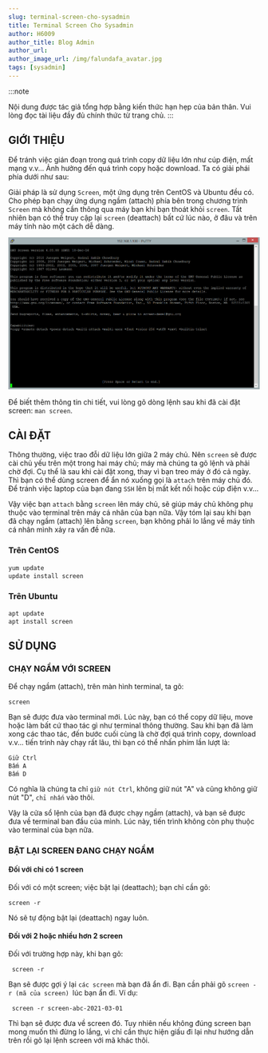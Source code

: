 ```yaml
---
slug: terminal-screen-cho-sysadmin
title: Terminal Screen Cho Sysadmin
author: H6009
author_title: Blog Admin
author_url:
author_image_url: /img/falundafa_avatar.jpg
tags: [sysadmin]
---
```


<!--truncate-->

:::note

Nội dung được tác giả tổng hợp bằng kiến thức hạn hẹp của bản thân. Vui lòng đọc tài liệu đầy đủ chính thức từ trang chủ.
:::

## GIỚI THIỆU

Để tránh việc gián đoạn trong quá trình copy dữ liệu lớn như cúp điện, mất mạng v.v... Ảnh hưởng đến quá trình copy hoặc download. Ta có giải phái phía dưới như sau:

Giải pháp là sử dụng `Screen`, một ứng dụng trên CentOS và Ubuntu đều có. Cho phép bạn chạy ứng dụng ngầm (attach) phía bên trong chương trình `Screen` mà không cần thông qua máy bạn khi bạn thoát khỏi `screen`. Tất nhiên bạn có thể truy cập lại `screen` (deattach) bất cứ lúc nào, ở đâu và trên máy tính nào một cách dễ dàng.

![img](../static/img/linux-screen-command.png)

Để biết thêm thông tin chi tiết, vui lòng gõ dòng lệnh sau khi đã cài đặt screen: `man screen`.

## CÀI ĐẶT

Thông thường, việc trao đỗi dữ liệu lớn giữa 2 máy chủ. Nên `screen` sẽ được cài chủ yếu trên một trong hai máy chủ; máy mà chúng ta gõ lệnh và phải chờ đợi. Cụ thể là sau khi cài đặt xong, thay vì bạn treo máy ở đó cả ngày. Thì bạn có thể dùng screen để ẩn nó xuống gọi là `attach` trên máy chủ đó. Để tránh việc laptop của bạn đang `SSH` lên bị mất kết nối hoặc cúp điện v.v...

Vậy việc bạn `attach` bằng `screen` lên máy chủ, sẽ giúp máy chủ không phụ thuộc vào terminal trên máy cá nhân của bạn nữa. Vậy tóm lại sau khi bạn đã chạy ngầm (attach) lên bằng `screen`, bạn không phải lo lắng về máy tính cá nhân mình xảy ra vấn đề nữa.

### Trên CentOS

```shell
yum update
update install screen
```

### Trên Ubuntu

```shell
apt update
apt install screen
```

## SỬ DỤNG

### CHẠY NGẦM VỚI SCREEN

Để chạy ngầm (attach), trên màn hình terminal, ta gõ:

```shell
screen
```

Bạn sẽ được đưa vào terminal mới. Lúc này, bạn có thể copy dữ liệu, move hoặc làm bất cứ thao tác gì như terminal thông thường. Sau khi bạn đã làm xong các thao tác, đến bước cuối cùng là chờ đợi quá trình copy, download v.v... tiến trình này chạy rất lâu, thì bạn có thể nhấn phím lần lượt là:

```
Giữ Ctrl
Bấm A
Bấm D
```

Có nghĩa là chúng ta chỉ `giữ nút Ctrl`, không giữ nút "A" và cũng không giữ nút "D", `chỉ nhấn` vào thôi.

Vậy là cửa sổ lệnh của bạn đã được chạy ngầm (attach), và bạn sẽ được đưa về terminal ban đầu của mình. Lúc này, tiến trình không còn phụ thuộc vào terminal của bạn nữa.

### BẬT LẠI SCREEN ĐANG CHẠY NGẦM

#### Đối với chỉ có 1 screen

Đối với có một screen; việc bật lại (deattach); bạn chỉ cần gõ:

```
screen -r
```

Nó sẽ tự động bật lại (deattach) ngay luôn.

#### Đối với 2 hoặc nhiều hơn 2 screen

Đối với trường hợp này, khi bạn gõ:

```
 screen -r
```

Bạn sẽ được gợi ý lại `các screen` mà bạn đã ẩn đi. Bạn cần phải gõ <code>screen -r (mã của screen) </code>lúc bạn ẩn đi. Ví dụ:

```
 screen -r screen-abc-2021-03-01
```

Thì bạn sẽ được đưa về screen đó. Tuy nhiên nếu không đúng screen bạn mong muốn thì đừng lo lắng, vì chỉ cần thực hiện giấu đi lại như hướng dẫn trên rồi gõ lại lệnh screen với mã khác thôi.
